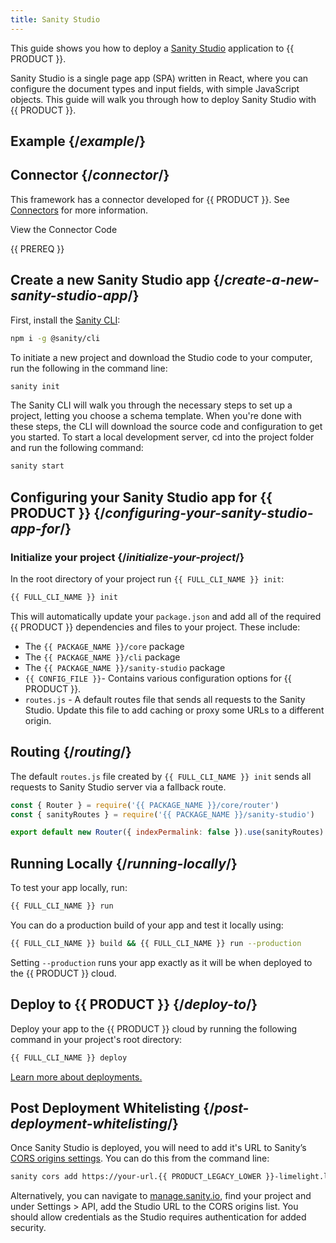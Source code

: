 ```yaml
---
title: Sanity Studio
---
```


This guide shows you how to deploy a [Sanity Studio](https://www.sanity.io/docs/sanity-studio) application to {{ PRODUCT }}.

Sanity Studio is a single page app (SPA) written in React, where you can configure the document types and input fields, with simple JavaScript objects. This guide will walk you through how to deploy Sanity Studio with {{ PRODUCT }}.

## Example {/*example*/}

<ExampleButtons
  title="Sanity Studio"
  siteUrl="https://layer0-docs-layer0-sanity-studio-example-default.layer0-limelight.link"
  repoUrl="https://github.com/edgio-docs/edgio-sanity-studio-example"
  deployFromRepo />

## Connector {/*connector*/}

This framework has a connector developed for {{ PRODUCT }}. See [Connectors](/guides/sites_frameworks/connectors) for more information.

<ButtonLink variant="stroke" type="code" withIcon={true} href="https://github.com/edgio-docs/edgio-connectors/tree/main/edgio-sanity-studio-connector">
 View the Connector Code
</ButtonLink>

{{ PREREQ }}

## Create a new Sanity Studio app {/*create-a-new-sanity-studio-app*/}

First, install the [Sanity CLI](https://www.npmjs.com/package/@sanity/cli):

```bash
npm i -g @sanity/cli
```

To initiate a new project and download the Studio code to your computer, run the following in the command line:

```bash
sanity init
```

The Sanity CLI will walk you through the necessary steps to set up a project, letting you choose a schema template. When you're done with these steps, the CLI will download the source code and configuration to get you started. To start a local development server, cd into the project folder and run the following command:

```bash
sanity start
```

## Configuring your Sanity Studio app for {{ PRODUCT }} {/*configuring-your-sanity-studio-app-for*/}

### Initialize your project {/*initialize-your-project*/}

In the root directory of your project run `{{ FULL_CLI_NAME }} init`:

```bash
{{ FULL_CLI_NAME }} init
```

This will automatically update your `package.json` and add all of the required {{ PRODUCT }} dependencies and files to your project. These include:

- The `{{ PACKAGE_NAME }}/core` package
- The `{{ PACKAGE_NAME }}/cli` package
- The `{{ PACKAGE_NAME }}/sanity-studio` package
- `{{ CONFIG_FILE }}`- Contains various configuration options for {{ PRODUCT }}.
- `routes.js` - A default routes file that sends all requests to the Sanity Studio. Update this file to add caching or proxy some URLs to a different origin.

## Routing {/*routing*/}

The default `routes.js` file created by `{{ FULL_CLI_NAME }} init` sends all requests to Sanity Studio server via a fallback route.

```js
const { Router } = require('{{ PACKAGE_NAME }}/core/router')
const { sanityRoutes } = require('{{ PACKAGE_NAME }}/sanity-studio')

export default new Router({ indexPermalink: false }).use(sanityRoutes)
```

## Running Locally {/*running-locally*/}

To test your app locally, run:

```bash
{{ FULL_CLI_NAME }} run
```

You can do a production build of your app and test it locally using:

```bash
{{ FULL_CLI_NAME }} build && {{ FULL_CLI_NAME }} run --production
```

Setting `--production` runs your app exactly as it will be when deployed to the {{ PRODUCT }} cloud.

## Deploy to {{ PRODUCT }} {/*deploy-to*/}

Deploy your app to the {{ PRODUCT }} cloud by running the following command in your project's root directory:

```bash
{{ FULL_CLI_NAME }} deploy
```

[Learn more about deployments.](/guides/basics/deployments)

## Post Deployment Whitelisting {/*post-deployment-whitelisting*/}

Once Sanity Studio is deployed, you will need to add it's URL to Sanity’s [CORS origins settings](https://www.sanity.io/docs/front-ends/cors). You can do this from the command line:

```bash
sanity cors add https://your-url.{{ PRODUCT_LEGACY_LOWER }}-limelight.link --credentials
```

Alternatively, you can navigate to [manage.sanity.io](https://manage.sanity.io), find your project and under Settings > API, add the Studio URL to the CORS origins list. You should allow credentials as the Studio requires authentication for added security.
